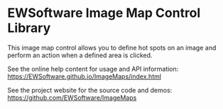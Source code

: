 # EWSoftware Image Map Control Library

This image map control allows you to define hot spots on an image and perform an action when a defined area is
clicked.

See the online help content for usage and API information: https://EWSoftware.github.io/ImageMaps/index.html

See the project website for the source code and demos: https://github.com/EWSoftware/ImageMaps
